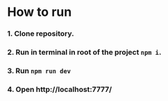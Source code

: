 # How to run 
### 1. Clone repository.
### 2. Run in terminal in root of the project ``npm i``.
### 3. Run ``npm run dev``
### 4. Open http://localhost:7777/
